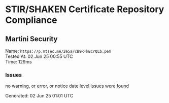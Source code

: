 # STIR/SHAKEN Certificate Repository Compliance

## Martini Security

Name: `https://p.mtsec.me/2e5a/cB9R-kBCrQLb.pem`\
Tested At: 02 Jun 25 00:55 UTC\
Time: 129ms

### Issues

no warning, or error, or notice date level issues were found

Generated: 02 Jun 25 01:01 UTC